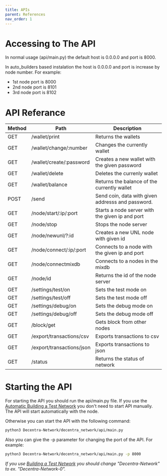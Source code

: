```yaml
---
title: APIs
parent: References
nav_order: 1
---
```


# Accessing to The API

In normal usage (api/main.py) the default host is 0.0.0.0 and port is 8000.

In auto_builders based instalation the host is 0.0.0.0 and port is
increase by node number. For example:

- 1st node port is 8000
- 2nd node port is 8101
- 3rd node port is 8102

# API Referance

| Method | Path                      | Description                                       |
| ------ | ------------------------- | ------------------------------------------------- |
| GET    | /wallet/print             | Returns the wallets                               |
| GET    | /wallet/change/:number    | Changes the currently wallet                      |
| GET    | /wallet/create/:password  | Creates a new wallet with the given password      |
| GET    | /wallet/delete            | Deletes the currenly wallet                       |
| GET    | /wallet/balance           | Returns the balance of the currently wallet       |
| POST   | /send                     | Send coin, data with given addresss and password. |
| GET    | /node/start/:ip/:port     | Starts a node server with the given ip and port   |
| GET    | /node/stop                | Stops the node server                             |
| GET    | /node/newunl/?:id         | Creates a new UNL node with given id              |
| GET    | /node/connect/:ip/:port   | Connects to a node with the given ip and port     |
| GET    | /node/connectmixdb        | Connects to a nodes in the mixdb                  |
| GET    | /node/id                  | Returns the id of the node server                 |
| GET    | /settings/test/on         | Sets the test mode on                             |
| GET    | /settings/test/off        | Sets the test mode off                            |
| GET    | /settings/debug/on        | Sets the debug mode on                            |
| GET    | /settings/debug/off       | Sets the debug mode off                           |
| GET    | /block/get                | Gets block from other nodes                       |
| GET    | /export/transactions/csv  | Exports transactions to csv                       |
| GET    | /export/transactions/json | Exports transactions to json                      |
| GET    | /status                   | Returns the status of network                     |

# Starting the API

For starting the API you should run the api/main.py file. If you use the [Automatic Building a Test Network](https://docs.decentranetwork.org/building_a_test_network/automatic.html) you don't need to start API manually. The API will start automatically with the node.

Otherwise you can start the API with the following command:

```bash
python3 Decentra-Network/decentra_network/api/main.py
```

Also you can give the -p parameter for changing the port of the API. For example:

```bash
python3 Decentra-Network/decentra_network/api/main.py -p 8000
```

_If you use [Building a Test Network](https://docs.decentranetwork.org/building_a_test_network/) you should change "Decentra-Network" to ex. "Decentra-Network-0"._
